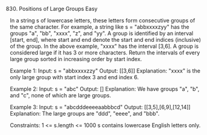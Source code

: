 830. Positions of Large Groups
Easy

In a string s of lowercase letters, these letters form consecutive groups of the same character.
For example, a string like s = "abbxxxxzyy" has the groups "a", "bb", "xxxx", "z", and "yy".
A group is identified by an interval [start, end], where start and end denote the start and end indices (inclusive) of the group. In the above example, "xxxx" has the interval [3,6].
A group is considered large if it has 3 or more characters.
Return the intervals of every large group sorted in increasing order by start index.

Example 1:
Input: s = "abbxxxxzzy"
Output: [[3,6]]
Explanation: "xxxx" is the only large group with start index 3 and end index 6.

Example 2:
Input: s = "abc"
Output: []
Explanation: We have groups "a", "b", and "c", none of which are large groups.

Example 3:
Input: s = "abcdddeeeeaabbbcd"
Output: [[3,5],[6,9],[12,14]]
Explanation: The large groups are "ddd", "eeee", and "bbb".
 
Constraints:
1 <= s.length <= 1000
s contains lowercase English letters only.
